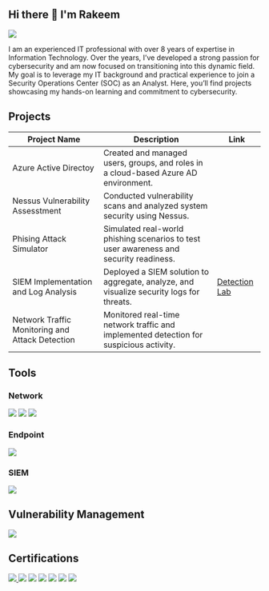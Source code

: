 ## Hi there 👋 I'm Rakeem
<a href="https://www.linkedin.com/in/rakeemdawson/"><img src="https://img.shields.io/badge/-LinkedIn-0072b1?&style=for-the-badge&logo=linkedin&logoColor=white" /></a>



I am an experienced IT professional with over 8 years of expertise in Information Technology. Over the years, I’ve developed a strong passion for cybersecurity and am now focused on transitioning into this dynamic field. My goal is to leverage my IT background and practical experience to join a Security Operations Center (SOC) as an Analyst. Here, you’ll find projects showcasing my hands-on learning and commitment to cybersecurity.


## Projects
| Project Name                                           | Description         |                     Link             |
|------------------------------------------- |----------------------------|-------------------------------------------|
| Azure Active Directoy                           | Created and managed users, groups, and roles in a cloud-based Azure AD environment.|
| Nessus Vulnerability Assesstment                | Conducted vulnerability scans and analyzed system security using Nessus.|
| Phising Attack Simulator                        |	Simulated real-world phishing scenarios to test user awareness and security readiness. |
| SIEM Implementation and Log Analysis            | Deployed a SIEM solution to aggregate, analyze, and visualize security logs for threats. | <a href="https://github.com/rdaw16/Detection-Lab">Detection Lab</a>|
| Network Traffic Monitoring and Attack Detection | Monitored real-time network traffic and implemented detection for suspicious activity.|




## Tools

### Network
<div>
    <img src="https://img.shields.io/badge/-Wireshark-1679A7?&style=for-the-badge&logo=Wireshark&logoColor=white" />
    <img src="https://img.shields.io/badge/-Suricata-EF3B2D?&style=for-the-badge&logo=Suricata&logoColor=white" />
    <img src="https://img.shields.io/badge/-Zeek-777BB4?&style=for-the-badge&logo=Zeek&logoColor=white" />
</div>

### Endpoint
<div>
    <img src="https://img.shields.io/badge/-Microsoft_Defender_for_Endpoint-00A4EF?&style=for-the-badge&logo=Microsoft&logoColor=white" />
 
</div>

### SIEM
<div>
    <img src="https://img.shields.io/badge/-Splunk-D62A8D?&style=for-the-badge&logo=Splunk&logoColor=white" />
    
</div>

## Vulnerability Management
<div>
    <img src="https://img.shields.io/badge/-Nessus-0096A7?&style=for-the-badge&logo=Tenable&logoColor=white" /> 

</div>

## Certifications

<div>
  <a href="https://www.credly.com/badges/ed8d79c6-e21d-430e-86a8-2aa5ee36c041/public_url" target="_blank" rel="noopener">
    <img src="https://img.shields.io/badge/-SSCP-2C9E8F?style=for-the-badge&logo=ISC2&logoColor=white" />
  </a>
  <img src="https://img.shields.io/badge/-LPI%20Linux-009639?&style=for-the-badge&logo=Linux&logoColor=white" />
  <img src="https://img.shields.io/badge/-Security%2B-FF0000?&style=for-the-badge&logo=CompTIA&logoColor=white" />
  <img src="https://img.shields.io/badge/-AZ--900-0078D4?style=for-the-badge&logo=Microsoft%20Azure&logoColor=white" />
  <img src="https://img.shields.io/badge/-Network%2B-007ACC?&style=for-the-badge&logo=CompTIA&logoColor=white" />
  <img src="https://img.shields.io/badge/-A%2B-4D4D4D?&style=for-the-badge&logo=CompTIA&logoColor=white" />
  <img src="https://img.shields.io/badge/-ITIL%20v4-734F96?style=for-the-badge&logo=ITIL&logoColor=white" />
</div>



